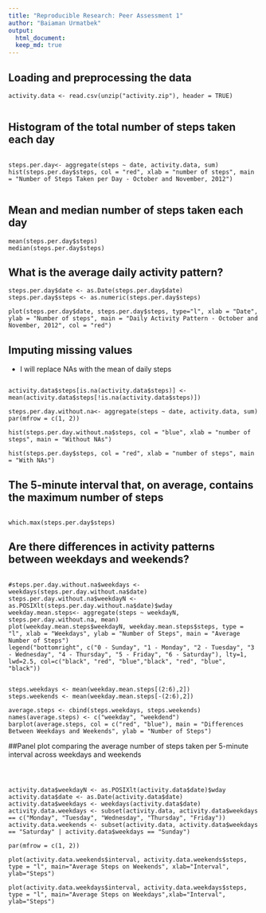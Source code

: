 ```yaml
---
title: "Reproducible Research: Peer Assessment 1"
author: "Baiaman Urmatbek"
output: 
  html_document:
  keep_md: true
---
```



## Loading and preprocessing the data
```{r}
activity.data <- read.csv(unzip("activity.zip"), header = TRUE)


```

## Histogram of the total number of steps taken each day

```{r}

steps.per.day<- aggregate(steps ~ date, activity.data, sum)
hist(steps.per.day$steps, col = "red", xlab = "number of steps", main = "Number of Steps Taken per Day - October and November, 2012")


```


## Mean and median number of steps taken each day

```{r}
mean(steps.per.day$steps)
median(steps.per.day$steps)
```


## What is the average daily activity pattern?
```{r}
steps.per.day$date <- as.Date(steps.per.day$date)
steps.per.day$steps <- as.numeric(steps.per.day$steps)

plot(steps.per.day$date, steps.per.day$steps, type="l", xlab = "Date", ylab = "Number of steps", main = "Daily Activity Pattern - October and November, 2012", col = "red")

```


## Imputing missing values

* I will replace NAs with the mean of daily steps

```{r}

activity.data$steps[is.na(activity.data$steps)] <- mean(activity.data$steps[!is.na(activity.data$steps)])

steps.per.day.without.na<- aggregate(steps ~ date, activity.data, sum)
par(mfrow = c(1, 2))

hist(steps.per.day.without.na$steps, col = "blue", xlab = "number of steps", main = "Without NAs")

hist(steps.per.day$steps, col = "red", xlab = "number of steps", main = "With NAs")

```

## The 5-minute interval that, on average, contains the maximum number of steps

```{r}

which.max(steps.per.day$steps)

```



## Are there differences in activity patterns between weekdays and weekends?

```{r}

#steps.per.day.without.na$weekdays <- weekdays(steps.per.day.without.na$date)
steps.per.day.without.na$weekdayN <- as.POSIXlt(steps.per.day.without.na$date)$wday
weekday.mean.steps<- aggregate(steps ~ weekdayN, steps.per.day.without.na, mean)
plot(weekday.mean.steps$weekdayN, weekday.mean.steps$steps, type = "l", xlab = "Weekdays", ylab = "Number of Steps", main = "Average Number of Steps")
legend("bottomright", c("0 - Sunday", "1 - Monday", "2 - Tuesday", "3 - Wednesday", "4 - Thursday", "5 - Friday", "6 - Saturday"), lty=1, lwd=2.5, col=c("black", "red", "blue","black", "red", "blue", "black"))

```

```{r}

steps.weekdays <- mean(weekday.mean.steps[(2:6),2])
steps.weekends <- mean(weekday.mean.steps[-(2:6),2])

average.steps <- cbind(steps.weekdays, steps.weekends)
names(average.steps) <- c("weekday", "weekdend")
barplot(average.steps, col = c("red", "blue"), main = "Differences Between Weekdays and Weekends", ylab = "Number of Steps") 

```

##Panel plot comparing the average number of steps taken per 5-minute interval across weekdays and weekends

```{r}



activity.data$weekdayN <- as.POSIXlt(activity.data$date)$wday
activity.data$date <- as.Date(activity.data$date)
activity.data$weekdays <- weekdays(activity.data$date)
activity.data.weekdays <- subset(activity.data, activity.data$weekdays == c("Monday", "Tuesday", "Wednesday", "Thursday", "Friday"))
activity.data.weekends <- subset(activity.data, activity.data$weekdays == "Saturday" | activity.data$weekdays == "Sunday")

par(mfrow = c(1, 2))

plot(activity.data.weekends$interval, activity.data.weekends$steps, type = "l", main="Average Steps on Weekends", xlab="Interval", ylab="Steps")

plot(activity.data.weekdays$interval, activity.data.weekdays$steps, type = "l", main="Average Steps on Weekdays",xlab="Interval", ylab="Steps")

```


